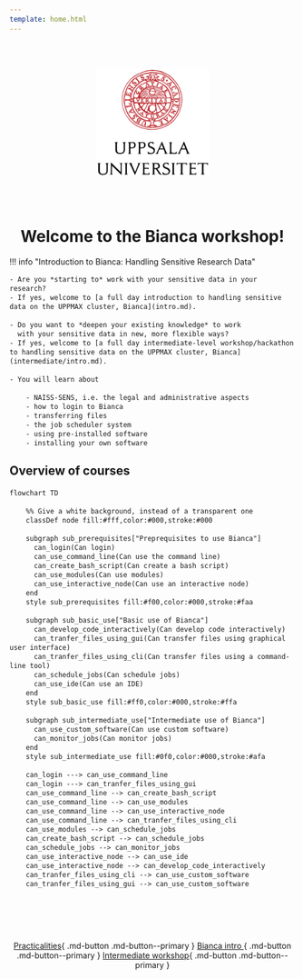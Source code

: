 ```yaml
---
template: home.html
---
```


<center>

<br/><br/>

<img src="assets/UU_logo_color.svg" alt="drawing" width="200"/>

<br/><br/>


# Welcome to the Bianca workshop!
    
</center>

!!! info "Introduction to Bianca: Handling Sensitive Research Data"
    
    - Are you *starting to* work with your sensitive data in your research? 
    - If yes, welcome to [a full day introduction to handling sensitive data on the UPPMAX cluster, Bianca](intro.md). 

    - Do you want to *deepen your existing knowledge* to work 
      with your sensitive data in new, more flexible ways? 
    - If yes, welcome to [a full day intermediate-level workshop/hackathon to handling sensitive data on the UPPMAX cluster, Bianca](intermediate/intro.md). 

    - You will learn about 
    
        - NAISS-SENS, i.e. the legal and administrative aspects
        - how to login to Bianca
        - transferring files
        - the job scheduler system
        - using pre-installed software
        - installing your own software

## Overview of courses

```mermaid
flowchart TD

    %% Give a white background, instead of a transparent one
    classDef node fill:#fff,color:#000,stroke:#000

    subgraph sub_prerequisites["Preprequisites to use Bianca"]
      can_login(Can login)
      can_use_command_line(Can use the command line)
      can_create_bash_script(Can create a bash script)
      can_use_modules(Can use modules)
      can_use_interactive_node(Can use an interactive node)
    end
    style sub_prerequisites fill:#f00,color:#000,stroke:#faa

    subgraph sub_basic_use["Basic use of Bianca"]
      can_develop_code_interactively(Can develop code interactively)
      can_tranfer_files_using_gui(Can transfer files using graphical user interface)
      can_tranfer_files_using_cli(Can transfer files using a command-line tool)
      can_schedule_jobs(Can schedule jobs)
      can_use_ide(Can use an IDE)
    end
    style sub_basic_use fill:#ff0,color:#000,stroke:#ffa

    subgraph sub_intermediate_use["Intermediate use of Bianca"]
      can_use_custom_software(Can use custom software)
      can_monitor_jobs(Can monitor jobs)
    end
    style sub_intermediate_use fill:#0f0,color:#000,stroke:#afa

    can_login ---> can_use_command_line
    can_login ---> can_tranfer_files_using_gui
    can_use_command_line --> can_create_bash_script
    can_use_command_line --> can_use_modules
    can_use_command_line --> can_use_interactive_node
    can_use_command_line --> can_tranfer_files_using_cli
    can_use_modules --> can_schedule_jobs
    can_create_bash_script --> can_schedule_jobs
    can_schedule_jobs --> can_monitor_jobs
    can_use_interactive_node --> can_use_ide
    can_use_interactive_node --> can_develop_code_interactively
    can_tranfer_files_using_cli --> can_use_custom_software
    can_tranfer_files_using_gui --> can_use_custom_software
```

<center>
<br>
    
<br/><br/>

[Practicalities](practicalities.md){ .md-button .md-button--primary }
[Bianca intro ](intro.md){ .md-button .md-button--primary }
[Intermediate workshop](intermediate/intro.md){ .md-button .md-button--primary }

<br/><br/>


</center>
